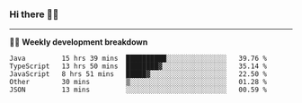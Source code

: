 ### Hi there 👋🏻

---

<!-- 📊 -->
🧑‍💻 **Weekly development breakdown**
<!--START_SECTION:waka-->
```text
Java         15 hrs 39 mins  ██████████░░░░░░░░░░░░░░░   39.76 % 
TypeScript   13 hrs 50 mins  ████████▓░░░░░░░░░░░░░░░░   35.14 % 
JavaScript   8 hrs 51 mins   █████▓░░░░░░░░░░░░░░░░░░░   22.50 % 
Other        30 mins         ▒░░░░░░░░░░░░░░░░░░░░░░░░   01.28 % 
JSON         13 mins         ░░░░░░░░░░░░░░░░░░░░░░░░░   00.59 % 
```
<!--END_SECTION:waka-->
